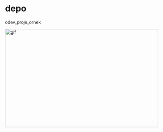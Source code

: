 # depo

odev_proje_ornek

<p><img align="left" alt="gif" src="https://github.com/user-beti/site_ornegi/blob/main/manga-Google-Chrome-2023-02-17-14-16-35.gif" width="500" height="320" /></p>
